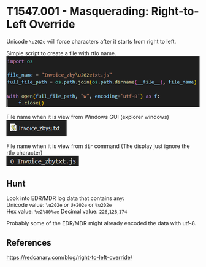 # T1547.001 - Masquerading: Right-to-Left Override

Unicode `\u202e` will force characters after it starts from right to left.

Simple script to create a file with rtlo name.  
![simple_rtlo_py_code.PNG](./Image_T1036.002/simple_rtlo_py_code.PNG)

File name when it is view from Windows GUI (explorer windows)  
![folder_rtlo_name.PNG](./Image_T1036.002/folder_rtlo_name.PNG)

File name when it is view from `dir` command (The display just ignore the rtlo character)  
![dir_rtlo_name.PNG](./Image_T1036.002/dir_rtlo_name.PNG)

## Hunt

Look into EDR/MDR log data that contains any:  
Unicode value: `\u202e` or `U+202e` or `%u202e`  
Hex value: `%e2%80%ae`
Decimal value: `226`,`128`,`174`

Probably some of the EDR/MDR might already encoded the data with utf-8.

## References

<https://redcanary.com/blog/right-to-left-override/>
